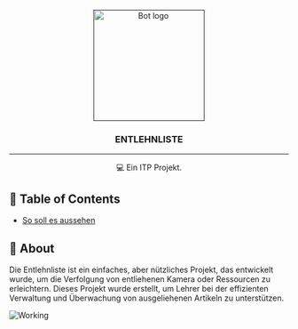 <p align="center">
  <a href="" rel="noopener">
 <img width=200px height=200px src="https://cdn-icons-png.flaticon.com/512/1950/1950715.png" alt="Bot logo"></a>
</p>

<h3 align="center">ENTLEHNLISTE</h3>

---

<p align="center"> 💻 Ein ITP Projekt.
    <br> 
</p>

## 📝 Table of Contents
+ [So soll es aussehen](doc/Enlehnliste_MEDT_v2023.pdf)

## 🧐 About <a name = "about"></a>

Die Entlehnliste ist ein einfaches, aber nützliches Projekt, das entwickelt wurde, um die Verfolgung von entliehenen Kamera oder Ressourcen zu erleichtern. Dieses Projekt wurde erstellt, um Lehrer bei der effizienten Verwaltung und Überwachung von ausgeliehenen Artikeln zu unterstützen.


![Working](https://media0.giphy.com/media/kLOkqcrdC5mrCE7k7G/giphy.gif)
